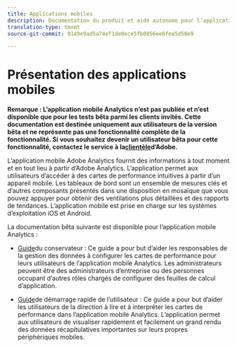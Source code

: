 ```yaml
---
title: Applications mobiles
description: Documentation du produit et aide autonome pour l’application mobile Adobe Analytics
translation-type: tm+mt
source-git-commit: 9149e9ad5a74ef1de0ece5fb0056ee6fee5d50e9

---
```



# Présentation des applications mobiles

**Remarque : L’application mobile Analytics n’est pas publiée et n’est disponible que pour les tests bêta parmi les clients invités. Cette documentation est destinée uniquement aux utilisateurs de la version bêta et ne représente pas une fonctionnalité complète de la fonctionnalité. Si vous souhaitez devenir un utilisateur bêta pour cette fonctionnalité, contactez le service à la[clientèle](https://helpx.adobe.com/contact/enterprise-support.ec.html)d’Adobe.**

L’application mobile Adobe Analytics fournit des informations à tout moment et en tout lieu à partir d’Adobe Analytics.  L’application permet aux utilisateurs d’accéder à des cartes de performance intuitives à partir d’un appareil mobile. Les tableaux de bord sont un ensemble de mesures clés et d’autres composants présentés dans une disposition en mosaïque que vous pouvez appuyer pour obtenir des ventilations plus détaillées et des rapports de tendances. L’application mobile est prise en charge sur les systèmes d’exploitation iOS et Android.

La documentation bêta suivante est disponible pour l’application mobile Analytics :

* [Guide](https://docs.adobe.com/content/help/en/analytics/analyze/mobapp/curator.html)du conservateur : Ce guide a pour but d’aider les responsables de la gestion des données à configurer les cartes de performance pour leurs utilisateurs de l’application mobile Analytics. Les administrateurs peuvent être des administrateurs d’entreprise ou des personnes occupant d’autres rôles chargés de configurer des feuilles de calcul d’application.

* [Guide](https://docs.adobe.com/content/help/en/analytics/analyze/mobapp/executive.html)de démarrage rapide de l’utilisateur : Ce guide a pour but d’aider les utilisateurs de la direction à lire et à interpréter les cartes de performance dans l’application mobile Analytics. L’application permet aux utilisateurs de visualiser rapidement et facilement un grand rendu des données récapitulatives importantes sur leurs propres périphériques mobiles.
